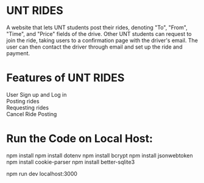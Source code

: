# UNT RIDES

A website that lets UNT students post their rides, denoting "To", "From", "Time", and "Price" fields of the drive. Other UNT students can request to join the ride, taking users to a confirmation page with the driver's email. The user can then contact the driver through email and set up the ride and payment.

# Features of UNT RIDES

User Sign up and Log in<br>
Posting rides<br>
Requesting rides<br>
Cancel Ride Posting<br>

# Run the Code on Local Host:
npm install
npm install dotenv
npm install bcrypt
npm install jsonwebtoken
npm install cookie-parser
npm install better-sqlite3

npm run dev
localhost:3000
